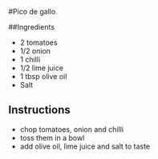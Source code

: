 #Pico de gallo

##Ingredients
* 2 tomatoes
* 1/2 onion
* 1 chilli
* 1/2 lime juice
* 1 tbsp olive oil
* Salt

## Instructions
* chop tomatoes, onion and chilli
* toss them in a bowl
* add olive oil, lime juice and salt to taste